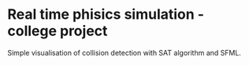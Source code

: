 # Real time phisics simulation - college project

Simple visualisation of collision detection with SAT algorithm and SFML.